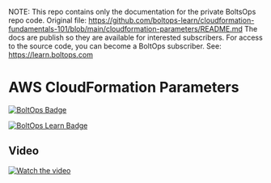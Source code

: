 <!-- note marker start -->
NOTE: This repo contains only the documentation for the private BoltsOps repo code.
Original file: https://github.com/boltops-learn/cloudformation-fundamentals-101/blob/main/cloudformation-parameters/README.md
The docs are publish so they are available for interested subscribers.
For access to the source code, you can become a BoltOps subscriber.
See: https://learn.boltops.com

<!-- note marker end -->

# AWS CloudFormation Parameters

[![BoltOps Badge](https://img.boltops.com/boltops/badges/boltops-badge.png)](https://www.boltops.com)

[![BoltOps Learn Badge](https://img.boltops.com/boltops-learn/boltops-learn.png)](https://learn.boltops.com)

## Video

[![Watch the video](https://learn-uploads.boltops.com/4n42w59z8fosjqyzocv3zgc8glv9)](https://learn.boltops.com/courses/aws-cloudformation-fundamentals-101/lessons/aws-cloudformation-parameters)

